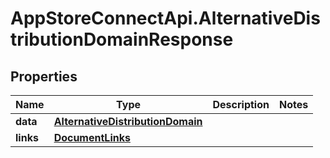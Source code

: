 # AppStoreConnectApi.AlternativeDistributionDomainResponse

## Properties

Name | Type | Description | Notes
------------ | ------------- | ------------- | -------------
**data** | [**AlternativeDistributionDomain**](AlternativeDistributionDomain.md) |  | 
**links** | [**DocumentLinks**](DocumentLinks.md) |  | 


